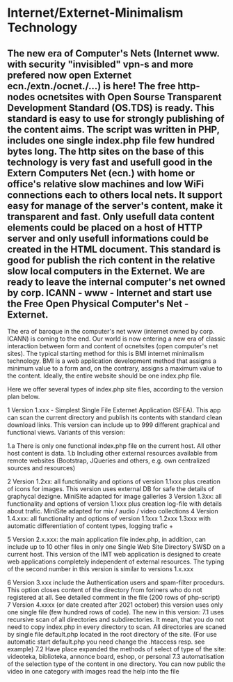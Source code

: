 # Internet/Externet-Minimalism Technology
The new era of Computer's Nets (Internet www. with security "invisibled" vpn-s and more prefered now open Externet ecn./extn./ocnet./...) is here! The free http-nodes ocnetsites with Open Sourse Transparent Development Standard (OS.TDS) is ready. This standard is easy to use for strongly publishing of the content aims. The script was written in PHP, includes one single index.php file few hundred bytes long. The http sites on the base of this technology is very fast and usefull good in the Extern Computers Net (ecn.) with home or office's relative slow machines and low WiFi connections each to others local nets. It support easy for manage of the  server's content, make it transparent and fast. Only usefull data content elements could be placed on a host of HTTP server and only usefull informations could be created in the HTML document. 
This standard is good for publish the rich content in the relative slow local computers in the Externet. We are ready to leave the internal computer's net owned by corp. ICANN  - www - Internet and start use the Free Open Physical Computer's Net - Externet. 
----------------------------------------------
The era of baroque in the computer's net www (internet owned by corp. ICANN) is coming to the end. Our world is now entering a new era of classic interaction between form and content of ocnetsites (open computer's net sites).
The typical starting method for this is BMI internet minimalism technology. BMI is a web application development method that assigns a minimum value to a form and, on the contrary, assigns a maximum value to the content. Ideally, the entire website should be one index.php file.
>>>>>>>>>>>>>>>>>>>>>>>>>>>>>>>>>>>>>>>>>>>>>>>>>>>>>>>>>>>>>>>>>>>>>
Here we offer several types of index.php site files, according to the version plan below.

1 Version 1.xxx - Simplest Single File Externet Application (SFEA). This app can scan the current directory and publish its contents with standard clean download links. This version can include up to 999 different graphical and functional views. Variants of this version:

1.a There is only one functional index.php file on the current host. All other host content is data.
1.b Including other external resources available from remote websites (Bootstrap, JQueries and others, e.g. own centralized sources and resources)

2 Version 1.2xx: all functionality and options of version 1.1xxx plus creation of icons for images. This version uses external DB for safe the details of graphycal dezigne. MiniSite adapted for image galleries
3 Version 1.3xx: all functionality and options of version 1.1xxx plus creation log-file with details about trafic. MiniSite adapted for mix / audio / video collections
4 Version 1.4.xxx: all functionality and options of version 1.1xxx 1.2xxx 1.3xxx with automatic differentiation of content types, logging trafic +

5 Version 2.x.xxx: the main application file index.php, in addition, can include up to 10 other files in only one Single Web Site Directory SWSD on a current host. This version of the IMT web application is designed to create web applications completely independent of external resources. 
The typing of the second number in this version is similar to versions 1.x.xxx


6 Version 3.xxx include the Authentication users and spam-filter procedurs. This option  closes content of the directory from foriners who do not registered at all. See detailed comment in the file (200 rows of php-script)     
7 Version 4.xxxx (or date created after 2021 october) this version uses only one single file (few hundred rows of code).
The new in this version:
7.1 uses recursive scan of all directories and subdirectories. It mean, that you do not need to copy index.php in every directory to scan. All directories are scaned by single file default.php located in the root directory of the site. (For use automatic start default.php you need change the .htaccess resp. see example)
7.2 Have place expanded the methods of select of type of the site: videoteka, biblioteka, annonce board, eshop, or personal
7.3 automatisation of the selection type of the content in one directory. You can now public the video in one category with images
 read the help into the file
